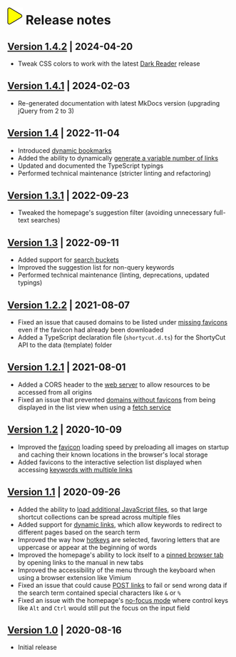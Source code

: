# ![](img/arrow.svg) Release notes

## [Version 1.4.2](https://github.com/david-04/shortycut/releases/tag/v1.4.2) | 2024-04-20

- Tweak CSS colors to work with the latest [Dark Reader](https://darkreader.org) release

## [Version 1.4.1](https://github.com/david-04/shortycut/releases/tag/v1.4.1) | 2024-02-03

- Re-generated documentation with latest MkDocs version (upgrading jQuery from 2 to 3)

## [Version 1.4](https://github.com/david-04/shortycut/releases/tag/v1.4) | 2022-11-04

- Introduced [dynamic bookmarks](dynamic-links.md#dynamic-bookmarks)
- Added the ability to dynamically [generate a variable number of links](dynamic-links.md#dynamic-multi-links)
- Updated and documented the TypeScript typings
- Performed technical maintenance (stricter linting and refactoring)

## [Version 1.3.1](https://github.com/david-04/shortycut/releases/tag/v1.3.1) | 2022-09-23

- Tweaked the homepage's suggestion filter (avoiding unnecessary full-text searches)

## [Version 1.3](https://github.com/david-04/shortycut/releases/tag/v1.3) | 2022-09-11

- Added support for [search buckets](search-buckets.md)
- Improved the suggestion list for non-query keywords
- Performed technical maintenance (linting, deprecations, updated typings)

## [Version 1.2.2](https://github.com/david-04/shortycut/releases/tag/v1.2.2) | 2021-08-07

- Fixed an issue that caused domains to be listed under [missing favicons](favicons.md#missing-favicons) even if the favicon had already been downloaded
- Added a TypeScript declaration file (`shortycut.d.ts`) for the ShortyCut API to the data (template) folder

## [Version 1.2.1](https://github.com/david-04/shortycut/releases/tag/v1.2.1) | 2021-08-01

- Added a CORS header to the [web server](web-server.md) to allow resources to be accessed from all origins
- Fixed an issue that prevented [domains without favicons](favicons.md#missing-favicons) from being displayed in the list view when using a [fetch service](configuration.md#homepagefaviconsfetchservice)

## [Version 1.2](https://github.com/david-04/shortycut/releases/tag/v1.2) | 2020-10-09

- Improved the [favicon](favicons.md) loading speed by preloading all images on startup and caching their known locations in the browser's local storage
- Added favicons to the interactive selection list displayed when accessing [keywords with multiple links](multi-link-shortcuts.md)

## [Version 1.1](https://github.com/david-04/shortycut/releases/tag/v1.1) | 2020-09-26

- Added the ability to [load additional JavaScript files](loading-separate-files.md), so that large shortcut collections can be spread across multiple files
- Added support for [dynamic links](dynamic-links.md), which allow keywords to redirect to different pages based on the search term
- Improved the way how [hotkeys](hotkeys.md) are selected, favoring letters that are uppercase or appear at the beginning of words
- Improved the homepage's ability to lock itself to a [pinned browser tab](homepage.md) by opening links to the manual in new tabs
- Improved the accessibility of the menu through the keyboard when using a browser extension like Vimium
- Fixed an issue that could cause [POST links](post-links.md) to fail or send wrong data if the search term contained special characters like `&` or `%`
- Fixed an issue with the homepage's [no-focus mode](homepage.md) where control keys like `Alt` and `Ctrl` would still put the focus on the input field

## [Version 1.0](https://github.com/david-04/shortycut/releases/tag/v1.0) | 2020-08-16

- Initial release
